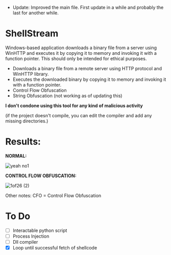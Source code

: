 * Update: Improved the main file. First update in a while and probably the last for another while.
# ShellStream

Windows-based application downloads a binary file from a server using WinHTTP and executes it by copying it to memory and invoking it with a function pointer. This should only be intended for ethical purposes.

 - Downloads a binary file from a remote server using HTTP protocol and WinHTTP library.
 - Executes the downloaded binary by copying it to memory and invoking it with a function pointer.
 - Control Flow Obfuscation
 - String Obfuscation (not working as of updating this)

__I don't condone using this tool for any kind of malicious activity__

(if the project doesn't compile, you can edit the compiler and add any missing directories.)


# Results:

__NORMAL:__

![yeah no1](https://user-images.githubusercontent.com/107830842/235260521-fd756a29-96e7-4434-8a56-5fe44a1311cc.JPG)




__CONTROL FLOW OBFUSCATION:__

![1of26 (2)](https://user-images.githubusercontent.com/107830842/235336808-274db6cb-24fa-400d-9da6-f7a153d9f5ef.JPG)




Other notes:
CFO = Control Flow Obfuscation




 # To Do
 - [ ] Interactable python script
 - [ ] Process Injection
 - [ ] Dll compiler
 - [x] Loop until successful fetch of shellcode
